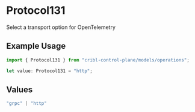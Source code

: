 # Protocol131

Select a transport option for OpenTelemetry

## Example Usage

```typescript
import { Protocol131 } from "cribl-control-plane/models/operations";

let value: Protocol131 = "http";
```

## Values

```typescript
"grpc" | "http"
```